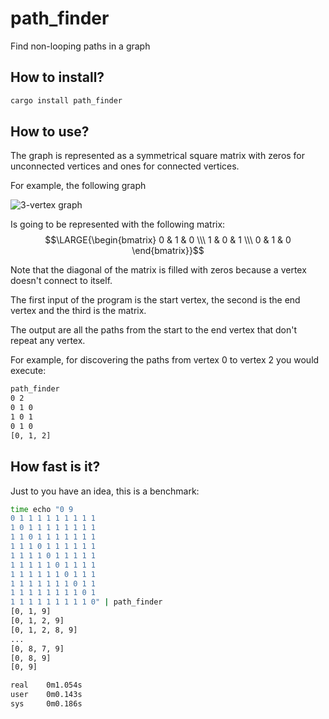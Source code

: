 # path_finder

Find non-looping paths in a graph

## How to install?

```sh
cargo install path_finder
```

## How to use?

The graph is represented as a symmetrical square matrix with zeros for unconnected vertices and ones for connected vertices.

For example, the following graph

![3-vertex graph](https://user-images.githubusercontent.com/62714153/181908761-53dcf94a-a474-4bfe-b64f-8fe9d01f16c4.png)

Is going to be represented with the following matrix:
$$\LARGE{\begin{bmatrix} 0 & 1 & 0 \\\ 1 & 0 & 1 \\\ 0 & 1 & 0 \end{bmatrix}}$$

Note that the diagonal of the matrix is filled with zeros because a vertex doesn't connect to itself.

The first input of the program is the start vertex, the second is the end vertex and the third is the matrix.

The output are all the paths from the start to the end vertex that don't repeat any vertex.

For example, for discovering the paths from vertex $0$ to vertex $2$ you would execute:

```sh
path_finder
0 2
0 1 0
1 0 1
0 1 0
[0, 1, 2]
```

## How fast is it?

Just to you have an idea, this is a benchmark:

```sh
time echo "0 9
0 1 1 1 1 1 1 1 1 1
1 0 1 1 1 1 1 1 1 1
1 1 0 1 1 1 1 1 1 1
1 1 1 0 1 1 1 1 1 1
1 1 1 1 0 1 1 1 1 1
1 1 1 1 1 0 1 1 1 1
1 1 1 1 1 1 0 1 1 1
1 1 1 1 1 1 1 0 1 1
1 1 1 1 1 1 1 1 0 1
1 1 1 1 1 1 1 1 1 0" | path_finder
[0, 1, 9]
[0, 1, 2, 9]
[0, 1, 2, 8, 9]
...
[0, 8, 7, 9]
[0, 8, 9]
[0, 9]

real    0m1.054s
user    0m0.143s
sys     0m0.186s
```
